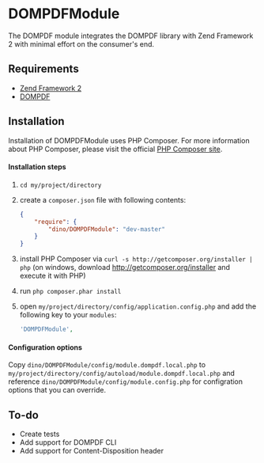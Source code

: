 DOMPDFModule
============

The DOMPDF module integrates the DOMPDF library with Zend Framework 2 with minimal
effort on the consumer's end.

## Requirements
  - [Zend Framework 2](http://www.github.com/zendframework/zf2)
  - [DOMPDF](https://github.com/raykolbe/dompdf)

## Installation
Installation of DOMPDFModule uses PHP Composer. For more information about
PHP Composer, please visit the official [PHP Composer site](http://getcomposer.org/).

#### Installation steps

  1. `cd my/project/directory`
  2. create a `composer.json` file with following contents:

     ```json
     {
         "require": {
             "dino/DOMPDFModule": "dev-master"
         }
     }
     ```
  3. install PHP Composer via `curl -s http://getcomposer.org/installer | php` (on windows, download
     http://getcomposer.org/installer and execute it with PHP)
  4. run `php composer.phar install`
  5. open `my/project/directory/config/application.config.php` and add the following key to your `modules`: 

     ```php
     'DOMPDFModule',
     ```
#### Configuration options
Copy `dino/DOMPDFModule/config/module.dompdf.local.php` to `my/project/directory/config/autoload/module.dompdf.local.php` and reference `dino/DOMPDFModule/config/module.config.php` for configration options that you can override.

## To-do
  - Create tests
  - Add support for DOMPDF CLI
  - Add support for Content-Disposition header